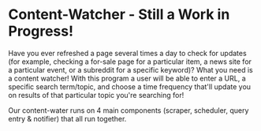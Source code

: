 # Content-Watcher - Still a Work in Progress!

Have you ever refreshed a page several times a day to check for updates (for example, checking a for-sale page for a particular item, 
a news site for a particular event, or a subreddit for a specific keyword)? What you need is a content watcher! With this program a user 
will be able to enter a URL, a specific search term/topic, and choose a time frequency that'll update you on results of that particular topic
you're searching for!

Our content-water runs on 4 main components (scraper, scheduler, query entry & notifier) that all run together.
